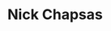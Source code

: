 ---
title: "Nick Chapsas"
publishDate: 2010-03-03 00:00:00
cover: https://yt3.googleusercontent.com/ytc/AL5GRJXAMY5C7yOyVlj4mtYDXoEn8QJ2GGi4dwi9bfeGBg=s176-c-k-c0x00ffffff-no-rj
url: https://www.youtube.com/@nickchapsas
type: video
description: "Nisi conubia per fermentum molestie Sapien sociosqu Tristique diam elit quisque purus velit magnis arcu consequat urna semper posuere sodales duis felis. Consequat. Neque laoreet nibh pharetra senectus, at at fringilla conubia conubia tristique lacus molestie Fusce facilisis donec posuere lobortis."
---